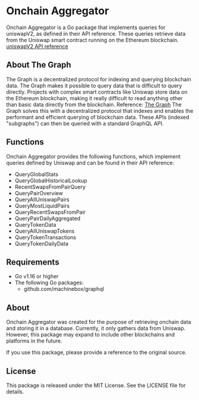 # Onchain Aggregator

Onchain Aggregator is a Go package that implements queries for uniswapV2, as defined in their API reference. These queries retrieve data from the Uniswap smart contract running on the Ethereum blockchain.
[uniswapV2 API reference](https://docs.uniswap.org/contracts/v2/reference/API/queries)
## About The Graph

The Graph is a decentralized protocol for indexing and querying blockchain data. The Graph makes it possible to query data that is difficult to query directly. Projects with complex smart contracts like Uniswap store data on the Ethereum blockchain, making it really difficult to read anything other than basic data directly from the blockchain.
Reference: [The Graph](https://thegraph.com/docs/en/about/)
The Graph solves this with a decentralized protocol that indexes and enables the performant and efficient querying of blockchain data. These APIs (indexed "subgraphs") can then be queried with a standard GraphQL API.

## Functions

Onchain Aggregator provides the following functions, which implement queries defined by Uniswap and can be found in their API reference:

- QueryGlobalStats
- QueryGlobalHistoricalLookup
- RecentSwapsFromPairQuery
- QueryPairOverview
- QueryAllUniswapPairs
- QueryMostLiquidPairs
- QueryRecentSwapsFromPair
- QueryPairDailyAggregated
- QueryTokenData
- QueryAllUniswapTokens
- QueryTokenTransactions
- QueryTokenDailyData


## Requirements
- Go v1.16 or higher
- The following Go packages:
  - github.com/machinebox/graphql
  
## About

Onchain Aggregator was created for the purpose of retrieving onchain data and storing it in a database. Currently, it only gathers data from Uniswap. 
However, this package may expand to include other blockchains and platforms in the future.

If you use this package, please provide a reference to the original source.

## License

This package is released under the MIT License. See the LICENSE file for details.